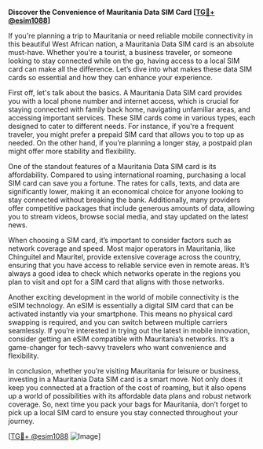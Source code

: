 **Discover the Convenience of Mauritania Data SIM Card [[TG💪+ @esim1088](https://t.me/s/esim1088)]**

If you're planning a trip to Mauritania or need reliable mobile connectivity in this beautiful West African nation, a Mauritania Data SIM card is an absolute must-have. Whether you're a tourist, a business traveler, or someone looking to stay connected while on the go, having access to a local SIM card can make all the difference. Let’s dive into what makes these data SIM cards so essential and how they can enhance your experience.

First off, let's talk about the basics. A Mauritania Data SIM card provides you with a local phone number and internet access, which is crucial for staying connected with family back home, navigating unfamiliar areas, and accessing important services. These SIM cards come in various types, each designed to cater to different needs. For instance, if you're a frequent traveler, you might prefer a prepaid SIM card that allows you to top up as needed. On the other hand, if you’re planning a longer stay, a postpaid plan might offer more stability and flexibility.

One of the standout features of a Mauritania Data SIM card is its affordability. Compared to using international roaming, purchasing a local SIM card can save you a fortune. The rates for calls, texts, and data are significantly lower, making it an economical choice for anyone looking to stay connected without breaking the bank. Additionally, many providers offer competitive packages that include generous amounts of data, allowing you to stream videos, browse social media, and stay updated on the latest news.

When choosing a SIM card, it’s important to consider factors such as network coverage and speed. Most major operators in Mauritania, like Chinguitel and Mauritel, provide extensive coverage across the country, ensuring that you have access to reliable service even in remote areas. It’s always a good idea to check which networks operate in the regions you plan to visit and opt for a SIM card that aligns with those networks.

Another exciting development in the world of mobile connectivity is the eSIM technology. An eSIM is essentially a digital SIM card that can be activated instantly via your smartphone. This means no physical card swapping is required, and you can switch between multiple carriers seamlessly. If you’re interested in trying out the latest in mobile innovation, consider getting an eSIM compatible with Mauritania’s networks. It’s a game-changer for tech-savvy travelers who want convenience and flexibility.

In conclusion, whether you’re visiting Mauritania for leisure or business, investing in a Mauritania Data SIM card is a smart move. Not only does it keep you connected at a fraction of the cost of roaming, but it also opens up a world of possibilities with its affordable data plans and robust network coverage. So, next time you pack your bags for Mauritania, don’t forget to pick up a local SIM card to ensure you stay connected throughout your journey.

[[TG💪+ @esim1088](https://t.me/s/esim1088) ![Image](https://i.postimg.cc/Y0z9fWf4/image.png)]